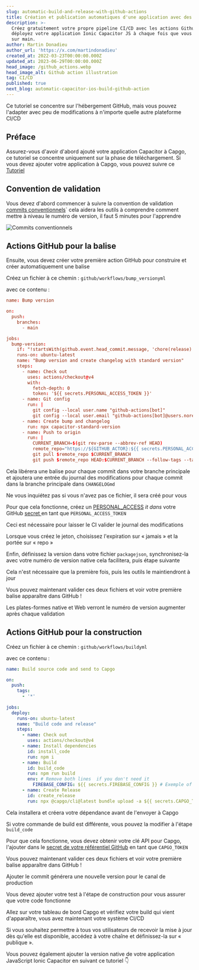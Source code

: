 ```yaml
---
slug: automatic-build-and-release-with-github-actions
title: Création et publication automatiques d'une application avec des actions Github
description: >-
  Créez gratuitement votre propre pipeline CI/CD avec les actions Github,
  déployez votre application Ionic Capacitor JS à chaque fois que vous appuyez
  sur main.
author: Martin Donadieu
author_url: 'https://x.com/martindonadieu'
created_at: 2022-03-23T00:00:00.000Z
updated_at: 2023-06-29T00:00:00.000Z
head_image: /github_actions.webp
head_image_alt: Github action illustration
tag: CI/CD
published: true
next_blog: automatic-capacitor-ios-build-github-action
---
```


Ce tutoriel se concentre sur l'hébergement GitHub, mais vous pouvez l'adapter avec peu de modifications à n'importe quelle autre plateforme CI/CD

## Préface 

Assurez-vous d'avoir d'abord ajouté votre application Capacitor à Capgo, ce tutoriel se concentre uniquement sur la phase de téléchargement.
Si vous devez ajouter votre application à Capgo, vous pouvez suivre ce [Tutoriel](/blog/update-your-capacitor-apps-seamlessly-using-capacitor-updater/)

## Convention de validation

Vous devez d'abord commencer à suivre la convention de validation [commits conventionnels](https://wwwconventionalcommitsorg/en/v100/)\` cela aidera les outils à comprendre comment mettre à niveau le numéro de version, il faut 5 minutes pour l'apprendre

![Commits conventionnels](/conventional_commitswebp)

## Actions GitHub pour la balise

Ensuite, vous devez créer votre première action GitHub pour construire et créer automatiquement une balise

Créez un fichier à ce chemin : `github/workflows/bump_versionyml`

avec ce contenu :

```toml
name: Bump version

on:
  push:
    branches:
      - main

jobs:
  bump-version:
    if: "!startsWith(github.event.head_commit.message, 'chore(release):')"
    runs-on: ubuntu-latest
    name: "Bump version and create changelog with standard version"
    steps:
      - name: Check out
        uses: actions/checkout@v4
        with:
          fetch-depth: 0
          token: '${{ secrets.PERSONAL_ACCESS_TOKEN }}'
      - name: Git config
        run: |
          git config --local user.name "github-actions[bot]"
          git config --local user.email "github-actions[bot]@users.noreply.github.com"
      - name: Create bump and changelog
        run: npx capacitor-standard-version
      - name: Push to origin
        run: |
          CURRENT_BRANCH=$(git rev-parse --abbrev-ref HEAD)
          remote_repo="https://${GITHUB_ACTOR}:${{ secrets.PERSONAL_ACCESS_TOKEN }}@github.com/${GITHUB_REPOSITORY}.git"
          git pull $remote_repo $CURRENT_BRANCH
          git push $remote_repo HEAD:$CURRENT_BRANCH --follow-tags --tags
```

Cela libérera une balise pour chaque commit dans votre branche principale et ajoutera une entrée du journal des modifications pour chaque commit dans la branche principale dans `CHANGELOGmd`

Ne vous inquiétez pas si vous n'avez pas ce fichier, il sera créé pour vous

Pour que cela fonctionne, créez un [PERSONAL_ACCESS](https://docsgithubcom/en/authentication/keeping-your-account-and-data-secure/creating-a-personal-access-token/) _it dans_ votre GitHub [secret ](https://docsgithubcom/en/actions/security-guides/encrypted-secrets "Secrets GitHub") en tant que `PERSONAL_ACCESS_TOKEN`

Ceci est nécessaire pour laisser le CI valider le journal des modifications

Lorsque vous créez le jeton, choisissez l'expiration sur « jamais » et la portée sur « repo »

Enfin, définissez la version dans votre fichier `packagejson`, synchronisez-la avec votre numéro de version native cela facilitera, puis étape suivante

Cela n'est nécessaire que la première fois, puis les outils le maintiendront à jour

Vous pouvez maintenant valider ces deux fichiers et voir votre première balise apparaître dans GitHub !

Les plates-formes native et Web verront le numéro de version augmenter après chaque validation
## Actions GitHub pour la construction

Créez un fichier à ce chemin : `github/workflows/buildyml`

avec ce contenu :

```yml
name: Build source code and send to Capgo

on:
  push:
    tags:
      - '*'
      
jobs:
  deploy:
    runs-on: ubuntu-latest
    name: "Build code and release"
    steps:
      - name: Check out
        uses: actions/checkout@v4
      - name: Install dependencies
        id: install_code
        run: npm i
      - name: Build
        id: build_code
        run: npm run build
        env: # Remove both lines  if you don't need it
          FIREBASE_CONFIG: ${{ secrets.FIREBASE_CONFIG }} # Exemple of env var coming from a secret
      - name: Create Release
        id: create_release
        run: npx @capgo/cli@latest bundle upload -a ${{ secrets.CAPGO_TOKEN }} -c production
```

Cela installera et créera votre dépendance avant de l'envoyer à Capgo

Si votre commande de build est différente, vous pouvez la modifier à l'étape `build_code`

Pour que cela fonctionne, vous devez obtenir votre clé API pour Capgo, l'ajouter dans le [secret de votre référentiel GitHub](https://docsgithubcom/en/actions/security-guides/encrypted-secrets/) en tant que `CAPGO_TOKEN`

Vous pouvez maintenant valider ces deux fichiers et voir votre première balise apparaître dans GitHub !

Ajouter le commit générera une nouvelle version pour le canal de production

Vous devez ajouter votre test à l'étape de construction pour vous assurer que votre code fonctionne

Allez sur votre tableau de bord Capgo et vérifiez votre build qui vient d'apparaître, vous avez maintenant votre système CI/CD

Si vous souhaitez permettre à tous vos utilisateurs de recevoir la mise à jour dès qu'elle est disponible, accédez à votre chaîne et définissez-la sur « publique ».

Vous pouvez également ajouter la version native de votre application JavaScript Ionic Capacitor en suivant ce tutoriel 👇